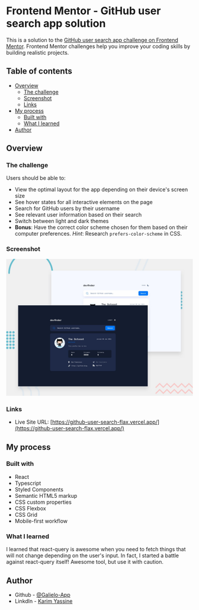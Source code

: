 # Frontend Mentor - GitHub user search app solution

This is a solution to the [GitHub user search app challenge on Frontend Mentor](https://www.frontendmentor.io/challenges/github-user-search-app-Q09YOgaH6). Frontend Mentor challenges help you improve your coding skills by building realistic projects.

## Table of contents

- [Overview](#overview)
  - [The challenge](#the-challenge)
  - [Screenshot](#screenshot)
  - [Links](#links)
- [My process](#my-process)
  - [Built with](#built-with)
  - [What I learned](#what-i-learned)
- [Author](#author)

## Overview

### The challenge

Users should be able to:

- View the optimal layout for the app depending on their device's screen size
- See hover states for all interactive elements on the page
- Search for GitHub users by their username
- See relevant user information based on their search
- Switch between light and dark themes
- **Bonus**: Have the correct color scheme chosen for them based on their computer preferences. _Hint_: Research `prefers-color-scheme` in CSS.

### Screenshot

![](./screenshot.jpg)

### Links

- Live Site URL: [https://github-user-search-flax.vercel.app/](https://github-user-search-flax.vercel.app/)

## My process

### Built with

- React
- Typescript
- Styled Components
- Semantic HTML5 markup
- CSS custom properties
- CSS Flexbox
- CSS Grid
- Mobile-first workflow

### What I learned

I learned that react-query is awesome when you need to fetch things that will not change depending on the user's input. In fact, I started a battle against react-query itself! Awesome tool, but use it with caution.

## Author

- Github - [@Galielo-App](https://github.com/Galielo-App)
- LinkdIn - [Karim Yassine](https://www.linkedin.com/in/karim-yassine-849445210/)
